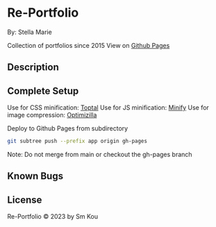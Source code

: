 # Re-Portfolio

By: Stella Marie

Collection of portfolios since 2015
View on [Github Pages](smkou.github.io/re-portfolio)

## Description



## Complete Setup

Use for CSS minification: [Toptal](https://www.toptal.com/developers/cssminifier)
Use for JS minification: [Minify](https://minify-js.com/)
Use for image compression: [Optimizilla](https://imagecompressor.com/)

Deploy to Github Pages from subdirectory
```bash
git subtree push --prefix app origin gh-pages
```
Note: Do not merge from main or checkout the gh-pages branch

## Known Bugs



## License

Re-Portfolio © 2023 by Sm Kou
